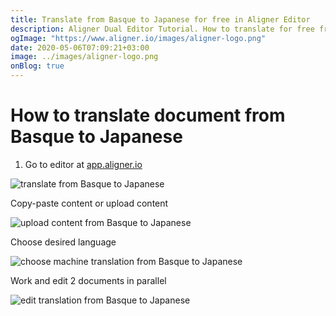 ```yaml
---
title: Translate from Basque to Japanese for free in Aligner Editor
description: Aligner Dual Editor Tutorial. How to translate for free from Basque to Japanese. Aligner is multilingual document management platform. 
ogImage: "https://www.aligner.io/images/aligner-logo.png"
date: 2020-05-06T07:09:21+03:00
image: ../images/aligner-logo.png
onBlog: true
---
```


# How to translate document from Basque to Japanese

1. Go to editor at [app.aligner.io](https://app.aligner.io "Aligner App web page")

![translate from Basque to Japanese](../aligner-blank-editor.png "translate from Basque to Japanese")

Copy-paste content or upload content

![upload content from Basque to Japanese](../aligner-uploaded-document.png "upload content from Basque to Japanese")

Choose desired language

![choose machine translation from Basque to Japanese](../aligner-language-dropdown.png "choose machine translation from Basque to Japanese")

Work and edit 2 documents in parallel

![edit translation from Basque to Japanese](../aligner-double-sitded-editor.png "edit translation from Basque to Japanese")

